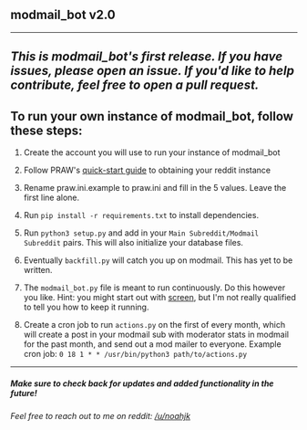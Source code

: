 ## modmail_bot v2.0
---

*This is modmail_bot's first release. If you have issues, please open an issue. If you'd like to help contribute, feel free to open a pull request.*
---

## To run your own instance of modmail_bot, follow these steps:

1. Create the account you will use to run your instance of modmail_bot

2. Follow PRAW's [quick-start guide](https://praw.readthedocs.io/en/latest/getting_started/quick_start.html) to obtaining your reddit instance

3. Rename praw.ini.example to praw.ini and fill in the 5 values. Leave the first line alone.

4. Run `pip install -r requirements.txt` to install dependencies. 

5. Run `python3 setup.py` and add in your `Main Subreddit/Modmail Subreddit` pairs. This will also initialize your database files.

6. Eventually `backfill.py` will catch you up on modmail. This has yet to be written.

7. The `modmail_bot.py` file is meant to run continuously. Do this however you like. Hint: you might start out with [screen](https://www.howtoforge.com/linux_screen), but I'm not really qualified to tell you how to keep it running.

8. Create a cron job to run `actions.py` on the first of every month, which will create a post in your modmail sub with moderator stats in modmail for the past month, and send out a mod mailer to everyone. Example cron job: `0 18 1 * * /usr/bin/python3 path/to/actions.py`
---

##### Make sure to check back for updates and added functionality in the future!

###### Feel free to reach out to me on reddit: [/u/noahjk](https://reddit.com/user/noahjk)